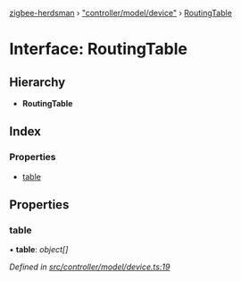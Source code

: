[zigbee-herdsman](../README.md) › ["controller/model/device"](../modules/_controller_model_device_.md) › [RoutingTable](_controller_model_device_.routingtable.md)

# Interface: RoutingTable

## Hierarchy

* **RoutingTable**

## Index

### Properties

* [table](_controller_model_device_.routingtable.md#table)

## Properties

###  table

• **table**: *object[]*

*Defined in [src/controller/model/device.ts:19](https://github.com/Koenkk/zigbee-herdsman/blob/632e6e4/src/controller/model/device.ts#L19)*
